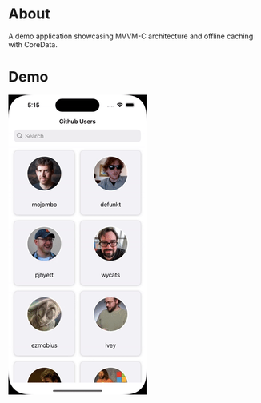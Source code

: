 # About

A demo application showcasing MVVM-C architecture and offline caching with CoreData.

# Demo

![](resources/ezgif.com-optimize.gif)